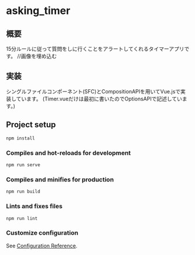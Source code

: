 # asking_timer
## 概要
15分ルールに従って質問をしに行くことをアラートしてくれるタイマーアプリです。
//画像を埋め込む

## 実装
シングルファイルコンポーネント(SFC)とCompositionAPIを用いてVue.jsで実装しています。
(Timer.vueだけは最初に書いたのでOptionsAPIで記述しています。)


## Project setup
```
npm install
```

### Compiles and hot-reloads for development
```
npm run serve
```

### Compiles and minifies for production
```
npm run build
```

### Lints and fixes files
```
npm run lint
```

### Customize configuration
See [Configuration Reference](https://cli.vuejs.org/config/).

